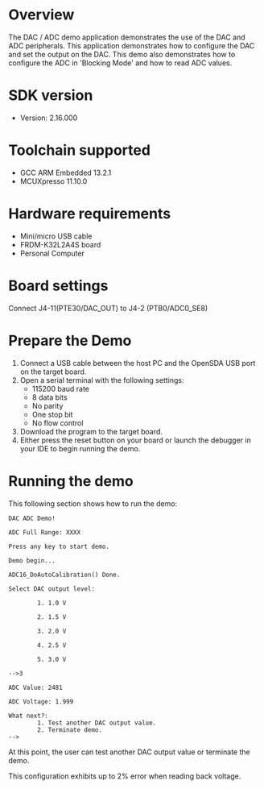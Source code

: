 Overview
========

The DAC / ADC demo application demonstrates the use of the DAC and ADC peripherals. This application demonstrates how to
configure the DAC and set the output on the DAC. This demo also demonstrates how to configure the ADC in 'Blocking Mode'
and how to read ADC values.

SDK version
===========
- Version: 2.16.000

Toolchain supported
===================
- GCC ARM Embedded  13.2.1
- MCUXpresso  11.10.0

Hardware requirements
=====================
- Mini/micro USB cable
- FRDM-K32L2A4S board
- Personal Computer

Board settings
==============
Connect J4-11(PTE30/DAC_OUT) to J4-2 (PTB0/ADC0_SE8)

Prepare the Demo
================
1.  Connect a USB cable between the host PC and the OpenSDA USB port on the target board.
2.  Open a serial terminal with the following settings:
    - 115200 baud rate
    - 8 data bits
    - No parity
    - One stop bit
    - No flow control
3.  Download the program to the target board.
4.  Either press the reset button on your board or launch the debugger in your IDE to begin running the demo.

Running the demo
================

This following section shows how to run the demo:

~~~~~~~~~~~~~~~~~~~~~~~~~~~~~~~~~~~~~~~~~~~~~~~~~~~~~~~~~~~~~~~~~~~~~~~
DAC ADC Demo!

ADC Full Range: XXXX

Press any key to start demo.

Demo begin...

ADC16_DoAutoCalibration() Done.

Select DAC output level:

        1. 1.0 V

        2. 1.5 V

        3. 2.0 V

        4. 2.5 V

        5. 3.0 V

-->3

ADC Value: 2481

ADC Voltage: 1.999

What next?:
        1. Test another DAC output value.
        2. Terminate demo.
-->
~~~~~~~~~~~~~~~~~~~~~~~~~~~~~~~~~~~~~~~~~~~~~~~~~~~~~~~~~~~~~~~~~~~~~~~~~~

At this point, the user can test another DAC output value or terminate the demo.

This configuration exhibits up to 2% error when reading back voltage.

